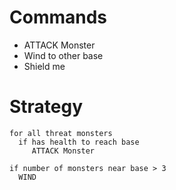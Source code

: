 # Commands

- ATTACK Monster
- Wind to other base
- Shield me

# Strategy

``` text
for all threat monsters
  if has health to reach base
     ATTACK Monster

if number of monsters near base > 3 
  WIND
```

